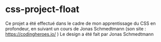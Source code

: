 # css-project-float
Ce projet a été effectué dans le cadre de mon apprentissage du CSS en profondeur, en suivant un cours de Jonas Schmedtmann (son site : https://codingheroes.io/ ) Le design a été fait par Jonas Schmedtmann
